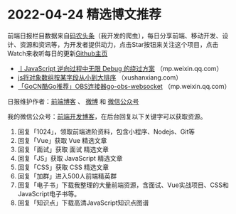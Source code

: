 # 2022-04-24 精选博文推荐

前端日报栏目数据来自[码农头条](https://toutiao.qdkfweb.cn/)（我开发的爬虫），每日分享前端、移动开发、设计、资源和资讯等，为开发者提供动力，点击Star按钮来关注这个项目，点击Watch来收听每日的更新[Github主页](https://github.com/kujian/frontendDaily)
* [丨JavaScript 逆向过程中无限 Debug 的绕过方案](https://mp.weixin.qq.com/s?__biz=Mzg3MjU3NzU1OA==&mid=2247509282&idx=1&sn=cb73ed26951f98f178bac2fbc1006444) （mp.weixin.qq.com）
* [js将对象数组按某字段从小到大排序](https://xushanxiang.com/js-objects-array-sort.html) （xushanxiang.com）
* [「GoCN酷Go推荐」OBS连接器go-obs-websocket](https://mp.weixin.qq.com/s?__biz=MzA4ODg0NDkzOA==&mid=2247497930&idx=1&sn=8a60119ff91f75e51e08d9d18055ed5a) （mp.weixin.qq.com）

日报维护作者：[前端博客](https://qdkfweb.cn/) 、 [微博](http://weibo.com/kujian) 和 [微信公众号](https://open.weixin.qq.com/qr/code?username=caibaojian_com)

我的微信公众号：[前端开发博客](https://open.weixin.qq.com/qr/code?username=caibaojian_com)，在后台回复以下关键字可以获取资源。

1. 回复「1024」，领取前端进阶资料，包含小程序、Nodejs、Git等
2. 回复「Vue」获取 Vue 精选文章
3. 回复「面试」获取 面试 精选文章
4. 回复「JS」获取 JavaScript 精选文章
5. 回复「CSS」获取 CSS 精选文章
6. 回复「加群」进入500人前端精英群
7. 回复「电子书」下载我整理的大量前端资源，含面试、Vue实战项目、CSS和JavaScript电子书等。
8. 回复「知识点」下载高清JavaScript知识点图谱
